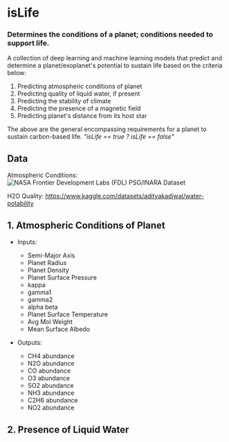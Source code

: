 # isLife
### Determines the conditions of a planet; conditions needed to support life.

A collection of deep learning and machine learning models that predict and determine a planet/exoplanet's potential to sustain life based on the criteria below:

1. Predicting atmospheric conditions of planet
2. Predicting quality of liquid water, if present
3. Predicting the stability of climate
4. Predicting the presence of a magnetic field
5. Predicting planet's distance from its host star

The above are the general encompassing requirements for a planet to sustain carbon-based life.
<i>"isLife == true ? isLife == false"</i>


## Data

Atmospheric Conditions: ![NASA Frontier Development Labs (FDL) PSG/INARA Dataset](https://exoplanetarchive.ipac.caltech.edu/cgi-bin/FDL/nph-fdl?psg)

H2O Quality: https://www.kaggle.com/datasets/adityakadiwal/water-potability


## 1. Atmospheric Conditions of Planet

- Inputs: 
    - Semi-Major Axis	
    - Planet Radius	
    - Planet Density	
    - Planet Surface Pressure	
    - kappa	
    - gamma1	
    - gamma2	
    - alpha	beta	
    - Planet Surface Temperature
    - Avg Mol Weight	
    - Mean Surface Albedo

- Outputs:
    - CH4 abundance	
    - N2O abundance	
    - CO abundance	
    - O3 abundance	
    - SO2 abundance	
    - NH3 abundance	
    - C2H6 abundance	
    - NO2 abundance	


## 2. Presence of Liquid Water
